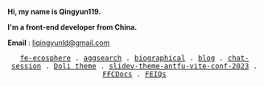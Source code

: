 **Hi, my name is Qingyun119.**
    
**I'm a front-end developer from China.**

**Email** : liqingyunld@gmail.com

<p align="center">
  <samp>
    <a href="https://www.fe-ecosphere.com/">fe-ecosphere</a> .
    <a href="https://aggsearch.fe-ecosphere.com/">aggsearch</a> .
    <a href="http://biographical.fe-ecosphere.com/">biographical</a> .
    <a href="http://blog.fe-ecosphere.com/">blog</a> .
    <a href="https://chat-session.fe-ecosphere.com/">chat-session</a> .
    <a href="https://marketplace.visualstudio.com/items?itemName=LQYld.doli-theme">Doli theme</a> .
    <a href="https://slidev-theme-antfu-vite-conf-2023.fe-ecosphere.com/1">slidev-theme-antfu-vite-conf-2023</a> .
    <a href="https://ffc.fe-ecosphere.com/">FFCDocs</a> .
    <a href="https://feiqs.fe-ecosphere.com/">FEIQs</a> 
  </samp>
</p>
